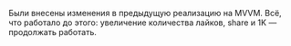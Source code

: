  Были внесены изменения в предыдущую реализацию на MVVM. Всё, что работало до этого: увеличение количества лайков, share и 1K — продолжать работать.
